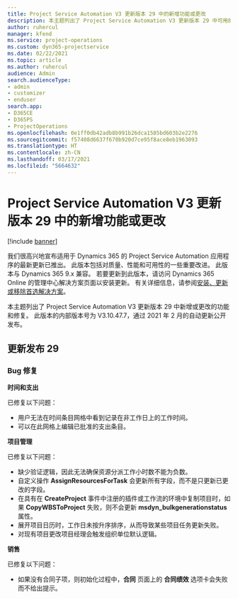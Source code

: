 ```yaml
---
title: Project Service Automation V3 更新版本 29 中的新增功能或更改
description: 本主题列出了 Project Service Automation V3 更新版本 29 中可用的功能和修复。
author: ruhercul
manager: kfend
ms.service: project-operations
ms.custom: dyn365-projectservice
ms.date: 02/22/2021
ms.topic: article
ms.author: ruhercul
audience: Admin
search.audienceType:
- admin
- customizer
- enduser
search.app:
- D365CE
- D365PS
- ProjectOperations
ms.openlocfilehash: 0e1ff0db42adb8b991b26dca1585bd603b2e2276
ms.sourcegitcommit: f57408d6637f670b920d7ce95f8ace8eb1963093
ms.translationtype: HT
ms.contentlocale: zh-CN
ms.lasthandoff: 03/17/2021
ms.locfileid: "5664632"
---
```

# <a name="whats-new-or-changed-in-project-service-automation-update-release-29-v3"></a>Project Service Automation V3 更新版本 29 中的新增功能或更改

[!include [banner](../includes/psa-now-project-operations.md)]

我们很高兴地宣布适用于 Dynamics 365 的 Project Service Automation 应用程序的最新更新已推出。 此版本包括对质量、性能和可用性的一些重要改进。 此版本与 Dynamics 365 9.x 兼容。 若要更新到此版本，请访问 Dynamics 365 Online 的管理中心解决方案页面以安装更新。 有关详细信息，请参阅[安装、更新或移除首选解决方案](https://docs.microsoft.com/power-platform/admin/install-remove-preferred-solution)。

本主题列出了 Project Service Automation V3 更新版本 29 中新增或更改的功能和修复。 此版本的内部版本号为 V3.10.47.7，通过 2021 年 2 月的自动更新公开发布。

## <a name="update-release-29"></a>更新发布 29

### <a name="bug-fixes"></a>Bug 修复

**时间和支出**

已修复以下问题：

- 用户无法在时间条目网格中看到记录在非工作日上的工作时间。
- 可以在此网格上编辑已批准的支出条目。

**项目管理**

已修复以下问题：

- 缺少验证逻辑，因此无法确保资源分派工作小时数不能为负数。
- 自定义操作 **AssignResourcesForTask** 会更新所有字段，而不是只更新已更改的字段。
- 在具有在 **CreateProject** 事件中注册的插件或工作流的环境中复制项目时，如果 **CopyWBSToProject** 失败，则不会更新 **msdyn_bulkgenerationstatus** 属性。
- 展开项目日历时，工作日未按升序排序，从而导致某些项目任务更新失败。
- 对现有项目更改项目经理会触发组织单位默认逻辑。

**销售**

已修复以下问题：

- 如果没有合同子项，则初始化过程中，**合同** 页面上的 **合同绩效** 选项卡会失败而不给出提示。
